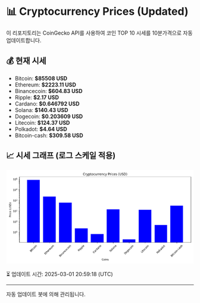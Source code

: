 
# 📊 Cryptocurrency Prices (Updated)

이 리포지토리는 CoinGecko API를 사용하여 코인 TOP 10 시세를 10분가격으로 자동 업데이트합니다.

## 💰 현재 시세
- Bitcoin: **$85508 USD**
- Ethereum: **$2223.11 USD**
- Binancecoin: **$604.83 USD**
- Ripple: **$2.17 USD**
- Cardano: **$0.646792 USD**
- Solana: **$140.43 USD**
- Dogecoin: **$0.203609 USD**
- Litecoin: **$124.37 USD**
- Polkadot: **$4.64 USD**
- Bitcoin-cash: **$309.58 USD**

## 📈 시세 그래프 (로그 스케일 적용)
![Crypto Prices](crypto_prices.png)

⏳ 업데이트 시간: 2025-03-01 20:59:18 (UTC)

---
자동 업데이트 봇에 의해 관리됩니다.
